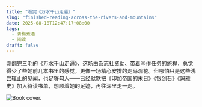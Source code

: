 ```yaml
---
title: "看完《万水千山走遍》"
slug: "finished-reading-across-the-rivers-and-mountains"
date: 2025-08-18T12:47:17+08:00
tags:
  - 青梅煮酒
  - 阅读
draft: false
---
```


刚翻完三毛的《万水千山走遍》，这场由杂志社资助、带着写作任务的旅程，总觉得少了些她前几本书里的感觉，更像一场精心安排的走马观花。但哪怕只是这些浅尝辄止的见闻，也足够勾人——已经默默把《印加帝国的末日》《银剑石》《玛雅史》加入待读书单，想顺着她的足迹，再往深里走一走。

![Book cover.](https://raw.githubusercontent.com/xbot/image-hosting/master/blog/20250818222704000-0e2776e29b5e7783970d6270befa90e7.avif)
